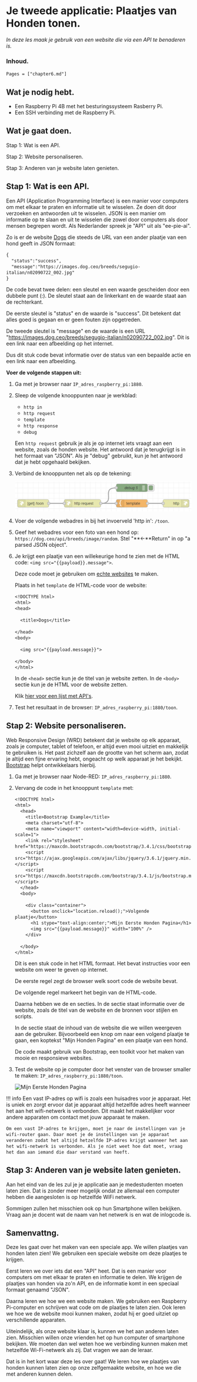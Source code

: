 # Je tweede applicatie: Plaatjes van Honden tonen.

*In deze les maak je gebruik van een website die via een API te benaderen is.*

### Inhoud.

```@contents
Pages = ["chapter6.md"]
```

## Wat je nodig hebt.

- Een Raspberry Pi 4B met het besturingssysteem Rasberry Pi.
- Een SSH verbinding met de Raspberry Pi.

## Wat je gaat doen.

Stap 1: Wat is een API.

Stap 2: Website personaliseren.

Stap 3: Anderen van je website laten genieten.

## Stap 1: Wat is een API.

Een API (Application Programming Interface) is een manier voor computers om met elkaar te praten en informatie uit te wisselen. Ze doen dit door verzoeken en antwoorden uit te wisselen. JSON is een manier om informatie op te slaan en uit te wisselen die zowel door computers als door mensen begrepen wordt. Als Nederlander spreek je "API" uit als "ee-pie-ai".

Zo is er de website [Dogs](https://dog.ceo/api/breeds/image/random) die steeds de URL van een ander plaatje van een hond geeft in JSON formaat:

```
{
  "status":"success",
  "message":"https://images.dog.ceo/breeds/segugio-italian/n02090722_002.jpg"
}
```

De code bevat twee delen: een sleutel en een waarde gescheiden door een dubbele punt (:). De sleutel staat aan de linkerkant en de waarde staat aan de rechterkant.

De eerste sleutel is "status" en de waarde is "success". Dit betekent dat alles goed is gegaan en er geen fouten zijn opgetreden.

De tweede sleutel is "message" en de waarde is een URL "https://images.dog.ceo/breeds/segugio-italian/n02090722_002.jpg". Dit is een link naar een afbeelding op het internet.

Dus dit stuk code bevat informatie over de status van een bepaalde actie en een link naar een afbeelding.

**Voer de volgende stappen uit:**

1. Ga met je browser naar `IP_adres_raspberry_pi:1880`.

2. Sleep de volgende knooppunten naar je werkblad:
   - `http in`
   - `http request`
   - `template`
   - `http response`
   - `debug`

   Een `http request` gebruik je als je op internet iets vraagt aan een website, zoals de honden website. Het antwoord dat je terugkrijgt is in het formaat van "JSON". Als je "debug" gebruikt, kun je het antwoord dat je hebt opgehaald bekijken.

3. Verbind de knooppunten net als op de tekening:
   
   ![fig_6_5](assets/fig_6_5.png)

4. Voer de volgende webadres in bij het invoerveld 'http in': `/toon`.

5. Geef het webadres voor een foto van een hond op: `https://dog.ceo/api/breeds/image/random`. Stel "**<-**Return" in op "a parsed JSON object".

6. Je krijgt een plaatje van een willekeurige hond te zien met de HTML code: `<img src="{{payload}}.message">`.

   Deze code moet je gebruiken om [echte websites](https://www.w3schools.com/html/html_intro.asp) te maken.

   Plaats in het `template` de HTML-code voor de website:

   ```
   <!DOCTYPE html>
   <html>
   <head>

     <title>Dogs</title>

   </head>
   <body>

     <img src="{{payload.message}}">

   </body>
   </html>
   ```
   In de `<head>` sectie kun je de titel van je website zetten. In de `<body>` sectie kun je de HTML voor de website zetten.
   
   Klik [hier voor een lijst met API's](https://mixedanalytics.com/blog/list-actually-free-open-no-auth-needed-apis/).

7. Test het resultaat in de browser: `IP_adres_raspberry_pi:1880/toon`.

## Stap 2: Website personaliseren.

Web Responsive Design (WRD) betekent dat je website op elk apparaat, zoals je computer, tablet of telefoon, er altijd even mooi uitziet en makkelijk te gebruiken is. Het past zichzelf aan de grootte van het scherm aan, zodat je altijd een fijne ervaring hebt, ongeacht op welk apparaat je het bekijkt. [Bootstrap](https://www.w3schools.com/bootstrap/bootstrap_ver.asp) helpt ontwikkelaars hierbij.

1. Ga met je browser naar Node-RED: `IP_adres_raspberry_pi:1880`.

2. Vervang de code in het knooppunt `template` met:

   ```
   <!DOCTYPE html>
   <html>
     <head>
       <title>Bootstrap Example</title>
       <meta charset="utf-8">
       <meta name="viewport" content="width=device-width, initial-scale=1">
       <link rel="stylesheet" href="https://maxcdn.bootstrapcdn.com/bootstrap/3.4.1/css/bootstrap.min.css">
       <script src="https://ajax.googleapis.com/ajax/libs/jquery/3.6.1/jquery.min.js"></script>
       <script src="https://maxcdn.bootstrapcdn.com/bootstrap/3.4.1/js/bootstrap.min.js"></script>
     </head>
     <body>
      
       <div class="container">
         <button onclick="location.reload();">Volgende plaatje</button>
         <h1 stype="text-align:center;">Mijn Eerste Honden Pagina</h1>
         <img src="{{payload.message}}" width="100%" />           
       </div>
     
     </body>
   </html>
   ```
   Dit is een stuk code in het HTML formaat. Het bevat instructies voor een website om weer te geven op internet.
   
   De eerste regel <!DOCTYPE html> zegt de browser welk soort code de website bevat.
   
   De volgende regel <html> markeert het begin van de HTML-code.
   
   Daarna hebben we de <head> en <body> secties. In de <head> sectie staat informatie over de website, zoals de titel van de website en de bronnen voor stijlen en scripts.
   
   In de <body> sectie staat de inhoud van de website die we willen weergeven aan de gebruiker. Bijvoorbeeld een knop om naar een volgend plaatje te gaan, een koptekst "Mijn Honden Pagina" en een plaatje van een hond.
   
   De code maakt gebruik van Bootstrap, een toolkit voor het maken van mooie en responsieve websites.

3. Test de website op je computer door het venster van de browser smaller te maken: `IP_adres_raspberry_pi:1880/toon`.
   
   ![Mijn Eerste Honden Pagina](assets/hs.jpg)

!!! info
    Een vast IP-adres op wifi is zoals een huisadres voor je apparaat. Het is uniek en zorgt ervoor dat je apparaat altijd hetzelfde adres heeft wanneer het aan het wifi-netwerk is verbonden. Dit maakt het makkelijker voor andere apparaten om contact met jouw apparaat te maken.

    Om een vast IP-adres te krijgen, moet je naar de instellingen van je wifi-router gaan. Daar moet je de instellingen van je apparaat veranderen zodat het altijd hetzelfde IP-adres krijgt wanneer het aan het wifi-netwerk is verbonden. Als je niet weet hoe dat moet, vraag het dan aan iemand die daar verstand van heeft.

## Stap 3: Anderen van je website laten genieten.

Aan het eind van de les zul je je applicatie aan je medestudenten moeten laten zien. Dat is zonder meer mogelijk ondat ze allemaal een computer hebben die aangesloten is op hetzelfde WiFi netwerk.

Sommigen zullen het misschien ook op hun Smartphone willen bekijken. Vraag aan je docent wat de naam van het netwerk is en wat de inlogcode is.

## Samenvattng.

Deze les gaat over het maken van een speciale app. We willen plaatjes van honden laten zien! We gebruiken een speciale website om deze plaatjes te krijgen.

Eerst leren we over iets dat een "API" heet. Dat is een manier voor computers om met elkaar te praten en informatie te delen. We krijgen de plaatjes van honden via zo'n API, en de informatie komt in een speciaal formaat genaamd "JSON".

Daarna leren we hoe we een website maken. We gebruiken een Raspberry Pi-computer en schrijven wat code om de plaatjes te laten zien. Ook leren we hoe we de website mooi kunnen maken, zodat hij er goed uitziet op verschillende apparaten.

Uiteindelijk, als onze website klaar is, kunnen we het aan anderen laten zien. Misschien willen onze vrienden het op hun computer of smartphone bekijken. We moeten dan wel weten hoe we verbinding kunnen maken met hetzelfde Wi-Fi-netwerk als zij. Dat vragen we aan de leraar.

Dat is in het kort waar deze les over gaat! We leren hoe we plaatjes van honden kunnen laten zien op onze zelfgemaakte website, en hoe we die met anderen kunnen delen.